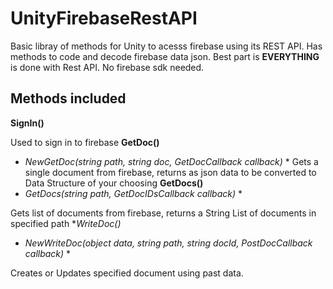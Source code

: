 # UnityFirebaseRestAPI
Basic libray of methods for Unity to acesss firebase using its REST API. Has methods to code and decode firebase data json.
Best part is **EVERYTHING** is done with Rest API. No firebase sdk needed.

## Methods included
**SignIn()**

Used to sign in to firebase
**GetDoc()**
* *NewGetDoc<T>(string path, string doc, GetDocCallback callback)* *
Gets a single document from firebase, returns as json data to be converted to Data Structure of your choosing
**GetDocs()**
* *GetDocs(string path, GetDocIDsCallback callback)* *

Gets list of documents from firebase, returns a String List of documents in specified path
**WriteDoc()*
* *NewWriteDoc<T>(object data, string path, string docId, PostDocCallback callback)* *

Creates or Updates specified document using past data.

